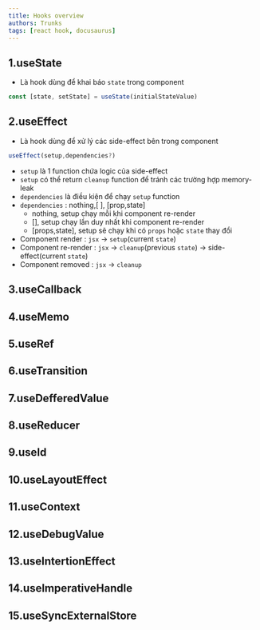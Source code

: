 ```yaml
---
title: Hooks overview
authors: Trunks
tags: [react hook, docusaurus]
---
```

## 1.useState
- Là hook dùng để khai báo `state` trong component
```js
const [state, setState] = useState(initialStateValue)
```
## 2.useEffect
- Là hook dùng để xử lý các side-effect bên trong component
```js
useEffect(setup,dependencies?)
```
- `setup` là 1 function chứa logic của side-effect
- `setup` có thể return `cleanup` function để tránh các trường hợp memory-leak
- `dependencies` là điều kiện để chạy `setup` function
- `dependencies` : nothing,[ ], [prop,state]
  + nothing, setup chạy mỗi khi component re-render
  + [], setup chạy lần duy nhất khi component re-render
  + [props,state], setup sẽ chạy khi có `props` hoặc `state` thay đổi
- Component render : `jsx` -> `setup`(current `state`)
- Component re-render : `jsx` -> `cleanup`(previous ``state``) -> side-effect(current `state`)
- Component removed : `jsx` -> `cleanup`
## 3.useCallback
## 4.useMemo
## 5.useRef
## 6.useTransition
## 7.useDefferedValue
## 8.useReducer
## 9.useId
## 10.useLayoutEffect
## 11.useContext
## 12.useDebugValue
## 13.useIntertionEffect
## 14.useImperativeHandle
## 15.useSyncExternalStore